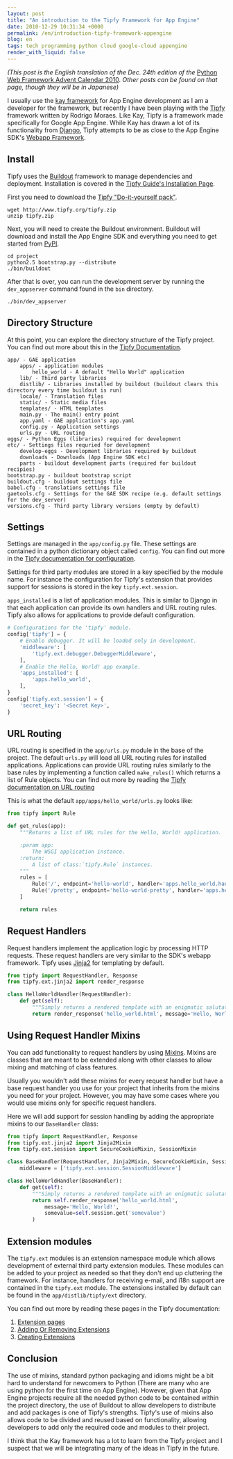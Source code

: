 ```yaml
---
layout: post
title: "An introduction to the Tipfy Framework for App Engine"
date: 2010-12-29 10:31:34 +0000
permalink: /en/introduction-tipfy-framework-appengine
blog: en
tags: tech programming python cloud google-cloud appengine
render_with_liquid: false
---
```


_(This post is the English translation of the Dec. 24th edition of the_ [Python
Web Framework Advent Calendar 2010](http://atnd.org/events/10465). _Other posts
can be found on that page, though they will be in Japanese)_

I usually use the [kay framework](http://code.google.com/p/kay-framework/) for
App Engine development as I am a developer for the framework, but recently I
have been playing with the [Tipfy](http://www.tipfy.org/) framework written by
Rodrigo Moraes. Like Kay, Tipfy is a framework made specifically for Google App
Engine. While Kay has drawn a lot of its functionality from
[Django](http://www.djangoproject.com), Tipfy attempts to be as close to the App
Engine SDK's [Webapp
Framework](http://code.google.com/intl/en/appengine/docs/python/gettingstarted/usingwebapp.html).

## Install

Tipfy uses the [Buildout](http://www.buildout.org/) framework to manage
dependencies and deployment. Installation is covered in the [Tipfy Guide's
Installation Page](http://www.tipfy.org/wiki/guide/installation/).

First you need to download the [Tipfy "Do-it-yourself
pack"](http://www.tipfy.org/tipfy.zip).

```shell
wget http://www.tipfy.org/tipfy.zip
unzip tipfy.zip
```

Next, you will need to create the Buildout environment. Buildout will download
and install the App Engine SDK and everything you need to get started from
[PyPI](http://pypi.python.org/).

```shell
cd project
python2.5 bootstrap.py --distribute
./bin/buildout
```

After that is over, you can run the development server by running the
`dev_appserver` command found in the `bin` directory.

```shell
./bin/dev_appserver
```

## Directory Structure

At this point, you can explore the directory structure of the Tipfy project. You
can find out more about this in the [Tipfy
Documentation](http://www.tipfy.org/wiki/guide/sitelayout/#default-site-structure).

```text
app/ - GAE application
    apps/ - application modules
        hello_world - A default "Hello World" application
    lib/ - Third party libraries
    distlib/ - Libraries installed by buildout (buildout clears this directory every time buildout is run)
    locale/ - Translation files
    static/ - Static media files
    templates/ - HTML templates
    main.py - The main() entry point
    app.yaml - GAE application's app.yaml
    config.py - Application settings
    urls.py - URL routing
eggs/ - Python Eggs (libraries) required for development
etc/ - Settings files requried for development
    develop-eggs - Development libraries required by buildout
    downloads - Downloads (App Engine SDK etc)
    parts - buildout development parts (required for buildout recipies)
bootstrap.py - buildout bootstrap script
buildout.cfg - buildout settings file
babel.cfg - translations settings file
gaetools.cfg - Settings for the GAE SDK recipe (e.g. default settings for the dev_server)
versions.cfg - Third party library versions (empty by default)
```

## Settings

Settings are managed in the `app/config.py` file. These settings are contained
in a python dictionary object called `config`. You can find out more in the
[Tipfy documentation for
configuration](http://www.tipfy.org/wiki/guide/configuration/).

Settings for third party modules are stored in a key specified by the module
name. For instance the configuration for Tipfy's extension that provides support
for sessions is stored in the key `tipfy.ext.session`.

`apps_installed` is a list of application modules. This is similar to Django in
that each application can provide its own handlers and URL routing rules. Tipfy
also allows for applications to provide default configuration.

```python
# Configurations for the 'tipfy' module.
config['tipfy'] = {
    # Enable debugger. It will be loaded only in development.
    'middleware': [
        'tipfy.ext.debugger.DebuggerMiddleware',
    ],
    # Enable the Hello, World! app example.
    'apps_installed': [
        'apps.hello_world',
    ],
}
config['tipfy.ext.session'] = {
    'secret_key': '<Secret Key>',
}
```

## URL Routing

URL routing is specified in the `app/urls.py` module in the base of the project.
The default `urls.py` will load all URL routing rules for installed
applications. Applications can provide URL routing rules similarly to the base
rules by implementing a function called `make_rules()` which returns a list of
Rule objects. You can find out more by reading the [Tipfy documentation on URL
routing](http://www.tipfy.org/docs/api/tipfy.html#url-routing)

This is what the default `app/apps/hello_world/urls.py` looks like:

```python
from tipfy import Rule

def get_rules(app):
    """Returns a list of URL rules for the Hello, World! application.

    :param app:
        The WSGI application instance.
    :return:
        A list of class:`tipfy.Rule` instances.
    """
    rules = [
        Rule('/', endpoint='hello-world', handler='apps.hello_world.handlers.HelloWorldHandler'),
        Rule('/pretty', endpoint='hello-world-pretty', handler='apps.hello_world.handlers.PrettyHelloWorldHandler'),
    ]

    return rules
```

## Request Handlers

Request handlers implement the application logic by processing HTTP requests.
These request handlers are very similar to the SDK's webapp framework. Tipfy
uses [Jinja2](http://jinja.pocoo.org/) for templating by default.

```python
from tipfy import RequestHandler, Response
from tipfy.ext.jinja2 import render_response

class HelloWorldHandler(RequestHandler):
    def get(self):
        """Simply returns a rendered template with an enigmatic salutation."""
        return render_response('hello_world.html', message='Hello, World!')
```

## Using Request Handler Mixins

You can add functionality to request handlers by using
[Mixins](http://en.wikipedia.org/wiki/Mixin). Mixins are classes that are meant
to be extended along with other classes to allow mixing and matching of class
features.

Usually you wouldn't add these mixins for every request handler but have a base
request handler you use for your project that inherits from the mixins you need
for your project. However, you may have some cases where you would use mixins
only for specific request handlers.

Here we will add support for session handling by adding the appropriate mixins
to our `BaseHandler` class:

```python
from tipfy import RequestHandler, Response
from tipfy.ext.jinja2 import Jinja2Mixin
from tipfy.ext.session import SecureCookieMixin, SessionMixin

class BaseHandler(RequestHandler, Jinja2Mixin, SecureCookieMixin, SessionMixin):
    middleware = ['tipfy.ext.session.SessionMiddleware']

class HelloWorldHandler(BaseHandler):
    def get(self):
        """Simply returns a rendered template with an enigmatic salutation."""
        return self.render_response('hello_world.html',
            message='Hello, World!',
            somevalue=self.session.get('somevalue')
        )
```

## Extension modules

The `tipfy.ext` modules is an extension namespace module which allows
development of external third party extension modules. These modules can be
added to your project as needed so that they don't end up cluttering the
framework. For instance, handlers for receiving e-mail, and i18n support are
contained in the `tipfy.ext` module. The extensions installed by default can be
found in the `app/distlib/tipfy/ext` directory.

You can find out more by reading these pages in the Tipfy documentation:

1. [Extension pages](http://www.tipfy.org/wiki/extensions/#extension-pages)
2. [Adding Or Removing Extensions](http://www.tipfy.org/wiki/guide/extensions/#adding-or-removing-extensions)
3. [Creating Extensions](http://www.tipfy.org/wiki/guide/extensions/create/#creating-extensions)

## Conclusion

The use of mixins, standard python packaging and idioms might be a bit hard to
understand for newcomers to Python (There are many who are using python for the
first time on App Engine). However, given that App Engine projects require all
the needed python code to be contained within the project directory, the use of
Buildout to allow developers to distribute and add packages is one of Tipfy's
strengths. Tipfy's use of mixins also allows code to be divided and reused based
on functionality, allowing developers to add only the required code and modules
to their project.

I think that the Kay framework has a lot to learn from the Tipfy project and I
suspect that we will be integrating many of the ideas in Tipfy in the future.
